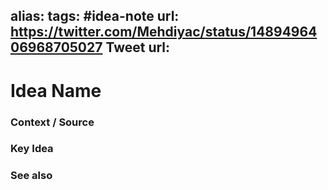 alias: 
tags: #idea-note
url: https://twitter.com/Mehdiyac/status/1489496406968705027
Tweet url: 
---
# Idea Name

### Context / Source


### Key Idea


### See also
